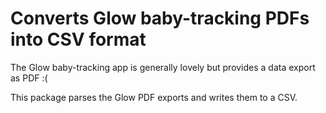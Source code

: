 # Converts Glow baby-tracking PDFs into CSV format

The Glow baby-tracking app is generally lovely but provides a data export as PDF :(

This package parses the Glow PDF exports and writes them to a CSV.